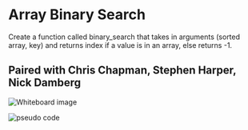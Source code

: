 # Array Binary Search
Create a function called binary_search that takes in arguments (sorted array, key) and returns index if a value is in an array, else returns -1.

## Paired with Chris Chapman, Stephen Harper, Nick Damberg

![Whiteboard image ](/assets/ll_insertions.jpg)

![pseudo code](https://github.com/madelinepet/data-structures-and-algorithms/tree/master/assets/ll_insertions.jpg)
